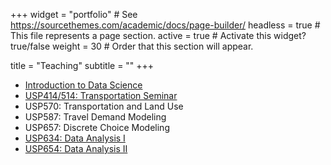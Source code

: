 +++
widget = "portfolio"  # See https://sourcethemes.com/academic/docs/page-builder/
headless = true  # This file represents a page section.
active = true  # Activate this widget? true/false
weight = 30  # Order that this section will appear.

title = "Teaching"
subtitle = ""
+++

- [Introduction to Data Science](https://cities.github.io/datascience2017)
- [USP414/514: Transportation Seminar](http://trec.pdx.edu/events)
- USP570: Transportation and Land Use
- USP587: Travel Demand Modeling
- USP657: Discrete Choice Modeling
- [USP634: Data Analysis I ](https://usp634.github.io)
- [USP654: Data Analysis II](https://usp654.github.io)
